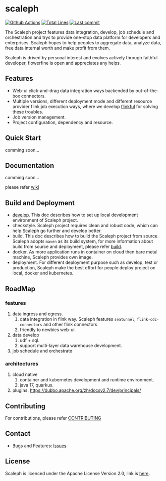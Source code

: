 # scaleph

[![Github Actions](https://img.shields.io/github/workflow/status/flowerfine/scaleph/CI)](https://github.com/flowerfine/scaleph/actions)
[![Total Lines](https://tokei.rs/b1/github/flowerfine/scaleph?category=lines)](https://github.com/flowerfine/scaleph)
[![Last commit](https://img.shields.io/github/last-commit/flowerfine/scaleph.svg)](https://github.com/flowerfine/scaleph)

The Scaleph project features data integration, develop,  job schedule and orchestration and trys to provide one-stop data platform for developers and enterprises. Scaleph hopes to help peoples to aggregate data, analyze data, free data internal worth and make profit from them.

Scaleph is drived by personal interest and evolves actively through faithful developer, flowerfine is open and appreciates any helps.

## Features

* Web-ui click-and-drag data integration ways backended by out-of-the-box connectors.
* Multiple versions, different deployment mode and different resource provider flink job execution ways, where we develop [flinkful](https://github.com/flowerfine/flinkful) for solving these troubles.
* Job version management.
* Project configuration, dependency and resource.

## Quick Start

comming soon...

## Documentation

comming soon...

please refer [wiki](https://github.com/flowerfine/scaleph/wiki)

## Build and Deployment

* [develop](https://github.com/flowerfine/scaleph/blob/master/docs/develop.md). This doc describes how to set up local development environment of Scaleph project.
* checkstyle. Scaleph project requires clean and robust code, which can help Scaleph go further and develop better.
* build. This doc describes how to build the Scaleph project from source. Scaleph adopts `maven` as its build system, for more information about build from source and deployment, please refer [build](docs/build/build.md).
* docker. As more application runs in container on cloud then bare metal machine, Scaleph provides own image.
* deployment. For different deployment purpose such as develop, test or production, Scaleph make the best effort for people deploy project on local, docker and kubernetes.

## RoadMap

### features

1. data ingress and egress.
   1. data integration in flink way. Scaleph features `seatunnel`, `flink-cdc-connectors` and other flink connectors.
   2. friendly to newbies web-ui. 
2. data develop
   1. udf + sql.
   1. support multi-layer data warehouse development.
3. job schedule and orchestrate

### architectures

1. cloud native
   1. container and kubernetes development and runtime environment.
   2. java 17, quarkus.
2. plugins. https://dubbo.apache.org/zh/docsv2.7/dev/principals/

## Contributing

For contributions, please refer [CONTRIBUTING](https://github.com/flowerfine/scaleph)

## Contact

* Bugs and Features: [Issues](https://github.com/flowerfine/scaleph/issues)

## License

Scaleph is licenced under the Apache License Version 2.0, link is [here](https://www.apache.org/licenses/LICENSE-2.0.txt).